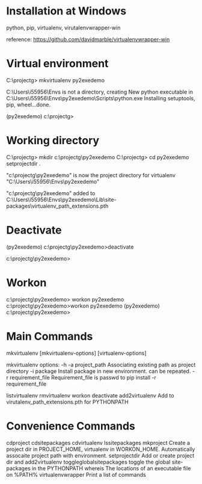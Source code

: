 
# Installation at Windows

python, pip, virtualenv, virutalenvwrapper-win

reference:
https://github.com/davidmarble/virtualenvwrapper-win


# Virtual environment

C:\projectg> mkvirtualenv py2exedemo

C:\Users\i55956\Envs is not a directory, creating
New python executable in C:\Users\i55956\Envs\py2exedemo\Scripts\python.exe
Installing setuptools, pip, wheel...done.

(py2exedemo) c:\projectg>

# Working directory

C:\projectg> mkdir c:\projectg\py2exedemo
C:\projectg> cd py2exedemo
setprojectdir .

"c:\projectg\py2exedemo" is now the project directory for
virtualenv "C:\Users\i55956\Envs\py2exedemo"

"c:\projectg\py2exedemo" added to
C:\Users\i55956\Envs\py2exedemo\Lib\site-packages\virtualenv_path_extensions.pth

# Deactivate
(py2exedemo) c:\projectg\py2exedemo>deactivate

c:\projectg\py2exedemo>


# Workon
c:\projectg\py2exedemo> workon py2exedemo
c:\projectg\py2exedemo>workon py2exedemo
(py2exedemo) c:\projectg\py2exedemo>

# Main Commands
mkvirtualenv [mkvirtualenv-options] [virtualenv-options] <name>

mkvirtualenv options:
-h
-a project_path		Associating existing path as project directory
-i package          Install package in new environment. can be repeated.
-r requirement_file	Requirement_file is passwd to pip install -r requirement_file

listvirtualenv
rmvirtualenv
workon <name>
deactivate
add2virtualenv <file-or-path>  Add to virutalenv_path_extensions.pth for PYTHONPATH

# Convenience Commands
cdproject
cdsitepackages
cdvirtualenv
lssitepackages
mkproject       Create a project dir in PROJECT_HOME, virtualenv in WORKON_HOME.
				Automatically assocaite project path with environment.
setprojectdir  	<full or relative_path>   Add or create project dir and add2virtualenv
toggleglobalsitepackages   toggle the global site-packages in the PYTHONPATH
whereis <file>  The locations of an executable file on %PATH%
virtualenvwrapper  Print a list of commands














